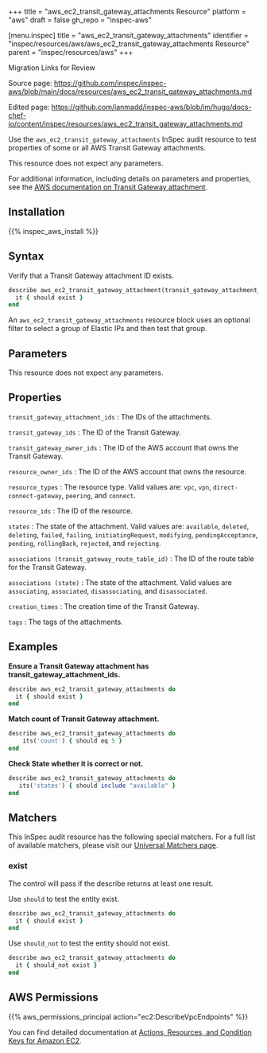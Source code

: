 +++
title = "aws_ec2_transit_gateway_attachments Resource"
platform = "aws"
draft = false
gh_repo = "inspec-aws"

[menu.inspec]
title = "aws_ec2_transit_gateway_attachments"
identifier = "inspec/resources/aws/aws_ec2_transit_gateway_attachments Resource"
parent = "inspec/resources/aws"
+++

<div class="admonition-note">
<p class="admonition-note-title">Migration Links for Review</p>
<div class="admonition-note-text">
<p>Source page: <a href="https://github.com/inspec/inspec-aws/blob/main/docs/resources/aws_ec2_transit_gateway_attachments.md">https://github.com/inspec/inspec-aws/blob/main/docs/resources/aws_ec2_transit_gateway_attachments.md</a></p>
<p>Edited page: <a href="https://github.com/ianmadd/inspec-aws/blob/im/hugo/docs-chef-io/content/inspec/resources/aws_ec2_transit_gateway_attachments.md">https://github.com/ianmadd/inspec-aws/blob/im/hugo/docs-chef-io/content/inspec/resources/aws_ec2_transit_gateway_attachments.md</a></p>
</div>
</div>


Use the `aws_ec2_transit_gateway_attachments` InSpec audit resource to test properties of some or all AWS Transit Gateway attachments.

This resource does not expect any parameters.

For additional information, including details on parameters and properties, see the [AWS documentation on Transit Gateway attachment](https://docs.aws.amazon.com/AWSCloudFormation/latest/UserGuide/aws-resource-ec2-transitgatewayattachment.html).

## Installation

{{% inspec_aws_install %}}

## Syntax

Verify that a Transit Gateway attachment ID exists.

```ruby
describe aws_ec2_transit_gateway_attachment(transit_gateway_attachment_id:'tgw-attach-006f2fd0a03d51323') do
  it { should exist }
end
```

An `aws_ec2_transit_gateway_attachments` resource block uses an optional filter to select a group of Elastic IPs and then test that group.

## Parameters

This resource does not expect any parameters.

## Properties

`transit_gateway_attachment_ids`
: The IDs of the attachments.

`transit_gateway_ids`
: The ID of the Transit Gateway.

`transit_gateway_owner_ids`
: The ID of the AWS account that owns the Transit Gateway.

`resource_owner_ids`
: The ID of the AWS account that owns the resource.

`resource_types`
: The resource type. Valid values are: `vpc`, `vpn`, `direct-connect-gateway`, `peering`, and `connect`.

`resource_ids`
: The ID of the resource.

`states`
: The state of the attachment. Valid values are: `available`, `deleted`, `deleting`, `failed`, `failing`, `initiatingRequest`, `modifying`, `pendingAcceptance`, `pending`, `rollingBack`, `rejected`, and `rejecting`.

`associations (transit_gateway_route_table_id)`
: The ID of the route table for the Transit Gateway.

`associations (state)`
: The state of the attachment. Valid values are `associating`, `associated`, `disassociating`, and `disassociated`.

`creation_times`
: The creation time of the Transit Gateway.

`tags`
: The tags of the attachments.

## Examples

**Ensure a Transit Gateway attachment has transit_gateway_attachment_ids.**

```ruby
describe aws_ec2_transit_gateway_attachments do
  it { should exist }
end
```

**Match count of Transit Gateway attachment.**

```ruby
describe aws_ec2_transit_gateway_attachments do
    its('count') { should eq 5 }
end
```

**Check State whether it is correct or not.**

```ruby
describe aws_ec2_transit_gateway_attachments do
   its('states') { should include "available" }
end
```

## Matchers

This InSpec audit resource has the following special matchers. For a full list of available matchers, please visit our [Universal Matchers page](https://www.inspec.io/docs/reference/matchers/).

### exist

The control will pass if the describe returns at least one result.

Use `should` to test the entity exist.

```ruby
describe aws_ec2_transit_gateway_attachments do
  it { should exist }
end
```


Use `should_not` to test the entity should not exist.

```ruby
describe aws_ec2_transit_gateway_attachments do
  it { should_not exist }
end
```

## AWS Permissions

{{% aws_permissions_principal action="ec2:DescribeVpcEndpoints" %}}

You can find detailed documentation at [Actions, Resources, and Condition Keys for Amazon EC2](https://docs.aws.amazon.com/IAM/latest/UserGuide/list_amazonec2.html).
